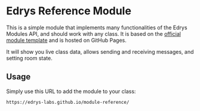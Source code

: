 # Edrys Reference Module

This is a simple module that implements many functionalities of the Edrys Modules API, and should work with any class. It is based on the [official module template](https://github.com/edrys-org/module) and is hosted on GitHub Pages.

It will show you live class data, allows sending and receiving messages, and setting room state.

## Usage

Simply use this URL to add the module to your class:

```
https://edrys-labs.github.io/module-reference/
```
